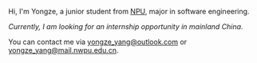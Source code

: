 Hi, I'm Yongze, a junior student from [NPU](https://www.nwpu.edu.cn/), major in software engineering. 

*Currently, I am looking for an internship opportunity in mainland China.*

You can contact me via yongze_yang@outlook.com or yongze_yang@mail.nwpu.edu.cn.
